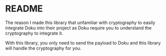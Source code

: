 # README
The reason I made this library that unfamiliar with cryptography to easily integrate Doku into their project as Doku
require you to understand the cryptography to integrate it.

With this library, you only need to send the payload to Doku and this library will handle the cryptography for you.

